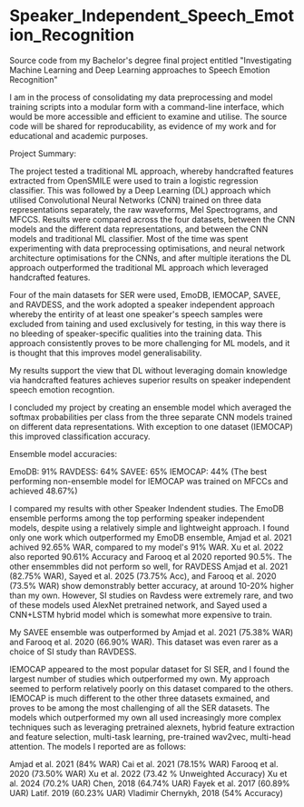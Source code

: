 # Speaker_Independent_Speech_Emotion_Recognition
Source code from my Bachelor's degree final project entitled "Investigating Machine Learning and Deep Learning approaches to Speech Emotion Recognition"

I am in the process of consolidating my data preprocessing and model training scripts into a modular form with a command-line interface, which would be more accessible and efficient to examine and utilise. The source code will be shared for reproducability, as evidence of my work and for educational and academic purposes. 

Project Summary: 

The project tested a traditional ML approach, whereby handcrafted features extracted from OpenSMILE were used to train a logistic regression classifier. This was followed by a Deep Learning (DL) approach which utilised Convolutional Neural Networks (CNN) trained on three data representations separately, the raw waveforms, Mel Spectrograms, and MFCCS.
Results were compared across the four datasets, between the CNN models and the different data representations, and between the CNN models and traditional ML classifier.
Most of the time was spent experimenting with data preprocessing optimisations, and neural network architecture optimisations for the CNNs, and after multiple iterations the DL approach outperformed the traditional ML approach which leveraged handcrafted features. 

Four of the main datasets for SER were used, EmoDB, IEMOCAP, SAVEE, and RAVDESS, and the work adopted a speaker independent approach whereby the entirity of at least one speaker's speech samples were excluded from taining and used exclusively for testing, in this way there is no bleeding of speaker-specific qualities into the training data. This approach consistently proves to be more challenging for ML models, and it is thought that this improves model generalisability.

My results support the view that DL without leveraging domain knowledge via handcrafted features achieves superior results on speaker independent speech emotion recogntion. 

I concluded my project by creating an ensemble model which averaged the softmax probabilities per class from the three separate CNN models trained on different data representations. With exception to one dataset (IEMOCAP) this improved classification accuracy. 

Ensemble model accuracies:

EmoDB: 91%
RAVDESS: 64%
SAVEE: 65%
IEMOCAP: 44% (The best performing non-ensemble model for IEMOCAP was trained on MFCCs and achieved 48.67%) 

I compared my results with other Speaker Indendent studies. The EmoDB ensemble performs among the top performing speaker independent models, despite using a relatively simple and lightweight approach. I found only one work which outperformed my EmoDB ensemble, Amjad et al. 2021 achived 92.65% WAR, compared to my model's 91% WAR. Xu et al. 2022 also reported 90.61% Accuracy and Farooq et al 2020 reported 90.5%. 
The other ensemmbles did not perform so well, for RAVDESS Amjad et al. 2021 (82.75% WAR), Sayed et al. 2025 (73.75% Acc), and Farooq et al. 2020 (73.5% WAR) show demonstrably better accuracy, at around 10-20% higher than my own. However, SI studies on Ravdess were extremely rare, and two of these models used AlexNet pretrained network, and Sayed used a CNN+LSTM hybrid model which is somewhat more expensive to train. 

My SAVEE ensemble was outperformed by Amjad et al. 2021 (75.38% WAR) and Farooq et al. 2020 (66.90% WAR). This dataset was even rarer as a choice of SI study than RAVDESS. 

IEMOCAP appeared to the most popular dataset for SI SER, and I found the largest number of studies which outperformed my own. My approach seemed to perform relatively poorly on this dataset compared to the others. IEMOCAP is much different to the other three datasets exmained, and proves to be among the most challenging of all the SER datasets. The models which outperformed my own all used increasingly more complex techniques such as leveraging pretrained alexnets, hybrid feature extraction and feature selection, multi-task learning, pre-trained wav2vec, multi-head attention. The models I reported are as follows:

Amjad et al. 2021 (84% WAR)
Cai et al. 2021 (78.15% WAR)
Farooq et al. 2020 (73.50% WAR)
Xu et al. 2022 (73.42 % Unweighted Accuracy)
Xu et al. 2024 (70.2% UAR)
Chen, 2018 (64.74% UAR)
Fayek et al. 2017 (60.89% UAR)
Latif. 2019 (60.23% UAR)
Vladimir Chernykh, 2018 (54% Accuracy)


